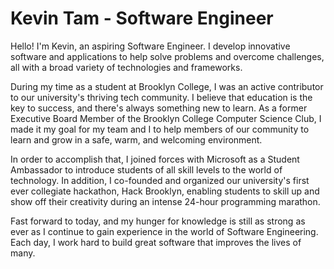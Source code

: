 # Kevin Tam - Software Engineer

Hello! I'm Kevin, an aspiring Software Engineer. I develop innovative software and applications to help solve problems and overcome challenges, all with a broad variety of technologies and frameworks.

During my time as a student at Brooklyn College, I was an active contributor to our university's thriving tech community. I believe that education is the key to success, and there's always something new to learn. As a former Executive Board Member of the Brooklyn College Computer Science Club, I made it my goal for my team and I to help members of our community to learn and grow in a safe, warm, and welcoming environment.

In order to accomplish that, I joined forces with Microsoft as a Student Ambassador to introduce students of all skill levels to the world of technology. In addition, I co-founded and organized our university's first ever collegiate hackathon, Hack Brooklyn, enabling students to skill up and show off their creativity during an intense 24-hour programming marathon.

Fast forward to today, and my hunger for knowledge is still as strong as ever as I continue to gain experience in the world of Software Engineering. Each day, I work hard to build great software that improves the lives of many.

